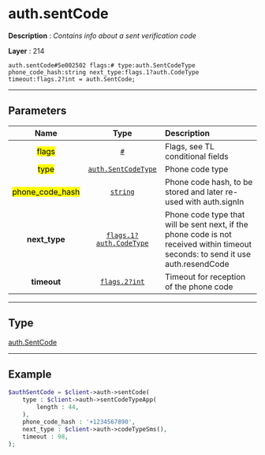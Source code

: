 # auth.sentCode

**Description** : *Contains info about a sent verification code*

**Layer** : 214

```tl
auth.sentCode#5e002502 flags:# type:auth.SentCodeType phone_code_hash:string next_type:flags.1?auth.CodeType timeout:flags.2?int = auth.SentCode;
```

---

## Parameters

| Name | Type | Description |
| :---: | :---: | :--- |
| <mark>flags</mark> | [`#`](type/#) | Flags, see TL conditional fields |
| <mark>type</mark> | [`auth.SentCodeType`](type/auth.SentCodeType) | Phone code type |
| <mark>phone_code_hash</mark> | [`string`](type/string) | Phone code hash, to be stored and later re-used with auth.signIn |
| **next_type** | [`flags.1?auth.CodeType`](type/auth.CodeType) | Phone code type that will be sent next, if the phone code is not received within timeout seconds: to send it use auth.resendCode |
| **timeout** | [`flags.2?int`](type/int) | Timeout for reception of the phone code |

---

## Type

[auth.SentCode](type/auth.SentCode)

---

## Example

```php
$authSentCode = $client->auth->sentCode(
	type : $client->auth->sentCodeTypeApp(
		length : 44,
	),
	phone_code_hash : '+1234567890',
	next_type : $client->auth->codeTypeSms(),
	timeout : 98,
);
```